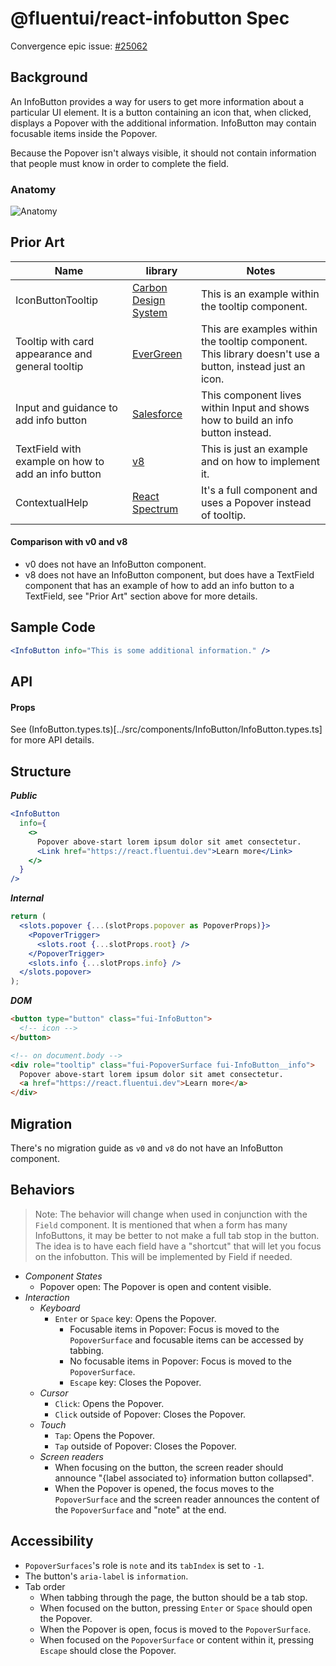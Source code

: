 # @fluentui/react-infobutton Spec

Convergence epic issue: [#25062](https://github.com/microsoft/fluentui/issues/25062)

## Background

An InfoButton provides a way for users to get more information about a particular UI element. It is a button containing an icon that, when clicked, displays a Popover with the additional information. InfoButton may contain focusable items inside the Popover.

Because the Popover isn't always visible, it should not contain information that people must know in order to complete the field.

### Anatomy

![Anatomy](./etc/images/anatomy.png)

## Prior Art

| Name                                                | library                                                                               | Notes                                                                                                    |
| --------------------------------------------------- | ------------------------------------------------------------------------------------- | -------------------------------------------------------------------------------------------------------- |
| IconButtonTooltip                                   | [Carbon Design System](https://www.carbondesignsystem.com/components/tooltip/usage)   | This is an example within the tooltip component.                                                         |
| Tooltip with card appearance and general tooltip    | [EverGreen](https://evergreen.segment.com/components/tooltip)                         | This are examples within the tooltip component. This library doesn't use a button, instead just an icon. |
| Input and guidance to add info button               | [Salesforce](https://www.lightningdesignsystem.com/components/input/)                 | This component lives within Input and shows how to build an info button instead.                         |
| TextField with example on how to add an info button | [v8](https://developer.microsoft.com/en-us/fluentui#/controls/web/textfield)          | This is just an example and on how to implement it.                                                      |
| ContextualHelp                                      | [React Spectrum](https://react-spectrum.adobe.com/react-spectrum/ContextualHelp.html) | It's a full component and uses a Popover instead of tooltip.                                             |

#### Comparison with v0 and v8

- v0 does not have an InfoButton component.
- v8 does not have an InfoButton component, but does have a TextField component that has an example of how to add an info button to a TextField, see "Prior Art" section above for more details.

## Sample Code

```jsx
<InfoButton info="This is some additional information." />
```

## API

#### Props

See (InfoButton.types.ts)[../src/components/InfoButton/InfoButton.types.ts] for more API details.

## Structure

_**Public**_

```jsx
<InfoButton
  info={
    <>
      Popover above-start lorem ipsum dolor sit amet consectetur.
      <Link href="https://react.fluentui.dev">Learn more</Link>
    </>
  }
/>
```

_**Internal**_

```jsx
return (
  <slots.popover {...(slotProps.popover as PopoverProps)}>
    <PopoverTrigger>
      <slots.root {...slotProps.root} />
    </PopoverTrigger>
    <slots.info {...slotProps.info} />
  </slots.popover>
);
```

_**DOM**_

```html
<button type="button" class="fui-InfoButton">
  <!-- icon -->
</button>

<!-- on document.body -->
<div role="tooltip" class="fui-PopoverSurface fui-InfoButton__info">
  Popover above-start lorem ipsum dolor sit amet consectetur.
  <a href="https://react.fluentui.dev">Learn more</a>
</div>
```

## Migration

There's no migration guide as `v0` and `v8` do not have an InfoButton component.

## Behaviors

> Note: The behavior will change when used in conjunction with the `Field` component. It is mentioned that when a form has many InfoButtons, it may be better to not make a full tab stop in the button. The idea is to have each field have a "shortcut" that will let you focus on the infobutton. This will be implemented by Field if needed.

- _Component States_
  - Popover open: The Popover is open and content visible.
- _Interaction_
  - _Keyboard_
    - `Enter` or `Space` key: Opens the Popover.
      - Focusable items in Popover: Focus is moved to the `PopoverSurface` and focusable items can be accessed by tabbing.
      - No focusable items in Popover: Focus is moved to the `PopoverSurface`.
      - `Escape` key: Closes the Popover.
  - _Cursor_
    - `Click`: Opens the Popover.
    - `Click` outside of Popover: Closes the Popover.
  - _Touch_
    - `Tap`: Opens the Popover.
    - `Tap` outside of Popover: Closes the Popover.
  - _Screen readers_
    - When focusing on the button, the screen reader should announce "{label associated to} information button collapsed".
    - When the Popover is opened, the focus moves to the `PopoverSurface` and the screen reader announces the content of the `PopoverSurface` and "note" at the end.

## Accessibility

- `PopoverSurfaces`'s role is `note` and its `tabIndex` is set to `-1`.
- The button's `aria-label` is `information`.
- Tab order
  - When tabbing through the page, the button should be a tab stop.
  - When focused on the button, pressing `Enter` or `Space` should open the Popover.
  - When the Popover is open, focus is moved to the `PopoverSurface`.
  - When focused on the `PopoverSurface` or content within it, pressing `Escape` should close the Popover.
